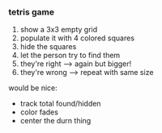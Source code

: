 

### tetris game

 1. show a 3x3 empty grid
 2. populate it with 4 colored squares
 3. hide the squares
 4. let the person try to find them
 5. they're right --> again but bigger!
 6. they're wrong --> repeat with same size

would be nice:
 - track total found/hidden
 - color fades
 - center the durn thing
